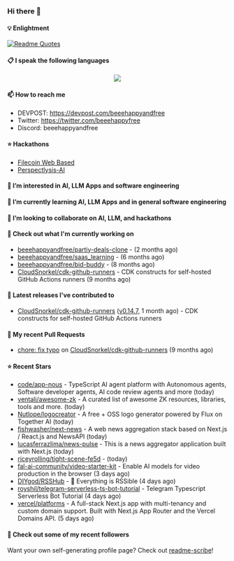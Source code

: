 ### Hi there 👋

#### 💡 Enlightment
[![Readme Quotes](https://quotes-github-readme.vercel.app/api?type=horizontal&theme=nord)](https://github.com/piyushsuthar/github-readme-quotes)

#### 📋 I speak the following languages

<p align="center">
  <a href="https://skillicons.dev">
    <img src="https://skillicons.dev/icons?i=git,kubernetes,docker,c,vim,terraform,python,typescript,java" />
  </a>
</p>


#### 📫 How to reach me
- DEVPOST: https://devpost.com/beeehappyandfree
- Twitter: https://twitter.com/beeehappyfree
- Discord: beeehappyandfree

#### ⭐️ Hackathons
- [Filecoin Web Based](https://devpost.com/software/youtube-dl-dweb)
- [Perspectlysis-AI](https://perspectlysis-ai.vercel.app)

#### 👀 I’m interested in AI, LLM Apps and software engineering

#### 🌱 I’m currently learning AI, LLM Apps and in general software engineering

#### 💞️ I’m looking to collaborate on AI, LLM, and hackathons

#### 👷 Check out what I'm currently working on

- [beeehappyandfree/partiy-deals-clone](https://github.com/beeehappyandfree/partiy-deals-clone) -  (2 months ago)
- [beeehappyandfree/saas_learning](https://github.com/beeehappyandfree/saas_learning) -  (6 months ago)
- [beeehappyandfree/bid-buddy](https://github.com/beeehappyandfree/bid-buddy) -  (8 months ago)
- [CloudSnorkel/cdk-github-runners](https://github.com/CloudSnorkel/cdk-github-runners) - CDK constructs for self-hosted GitHub Actions runners (9 months ago)

#### 🔭 Latest releases I've contributed to

- [CloudSnorkel/cdk-github-runners](https://github.com/CloudSnorkel/cdk-github-runners) ([v0.14.7](https://github.com/CloudSnorkel/cdk-github-runners/releases/tag/v0.14.7), 1 month ago) - CDK constructs for self-hosted GitHub Actions runners

#### 🔨 My recent Pull Requests

- [chore: fix typo](https://github.com/CloudSnorkel/cdk-github-runners/pull/542) on [CloudSnorkel/cdk-github-runners](https://github.com/CloudSnorkel/cdk-github-runners) (9 months ago)

#### ⭐ Recent Stars

- [code/app-nous](https://github.com/code/app-nous) - TypeScript AI agent platform with Autonomous agents, Software developer agents, AI code review agents and more (today)
- [ventali/awesome-zk](https://github.com/ventali/awesome-zk) - A curated list of awesome ZK resources, libraries, tools and more.   (today)
- [Nutlope/logocreator](https://github.com/Nutlope/logocreator) - A free &#43; OSS logo generator powered by Flux on Together AI (today)
- [fishwasher/next-news](https://github.com/fishwasher/next-news) - A web news aggregation stack based on Next.js / React.js and NewsAPI (today)
- [lucasferrazlima/news-pulse](https://github.com/lucasferrazlima/news-pulse) - This is a news aggregator application built with Next.js (today)
- [riceyrolling/tight-scene-fe5d](https://github.com/riceyrolling/tight-scene-fe5d) -  (today)
- [fal-ai-community/video-starter-kit](https://github.com/fal-ai-community/video-starter-kit) - Enable AI models for video production in the browser (3 days ago)
- [DIYgod/RSSHub](https://github.com/DIYgod/RSSHub) - 🧡 Everything is RSSible (4 days ago)
- [royshil/telegram-serverless-ts-bot-tutorial](https://github.com/royshil/telegram-serverless-ts-bot-tutorial) - Telegram Typescript Serverless Bot Tutorial (4 days ago)
- [vercel/platforms](https://github.com/vercel/platforms) - A full-stack Next.js app with multi-tenancy and custom domain support. Built with Next.js App Router and the Vercel Domains API. (5 days ago)

#### 👯 Check out some of my recent followers


Want your own self-generating profile page? Check out [readme-scribe](https://github.com/muesli/readme-scribe)!
